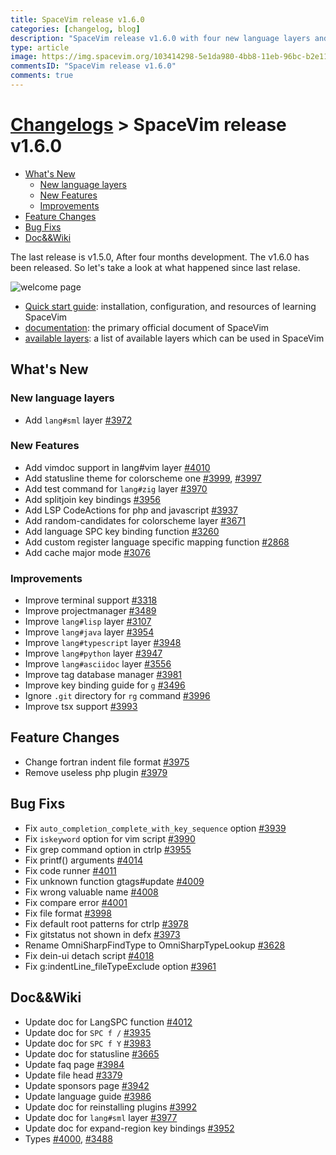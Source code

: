 ```yaml
---
title: SpaceVim release v1.6.0
categories: [changelog, blog]
description: "SpaceVim release v1.6.0 with four new language layers and floating window support."
type: article
image: https://img.spacevim.org/103414298-5e1da980-4bb8-11eb-96bc-b2e118f672b5.png
commentsID: "SpaceVim release v1.6.0"
comments: true
---
```


# [Changelogs](../development#changelog) > SpaceVim release v1.6.0

<!-- vim-markdown-toc GFM -->

- [What's New](#whats-new)
  - [New language layers](#new-language-layers)
  - [New Features](#new-features)
  - [Improvements](#improvements)
- [Feature Changes](#feature-changes)
- [Bug Fixs](#bug-fixs)
- [Doc&&Wiki](#docwiki)

<!-- vim-markdown-toc -->


The last release is v1.5.0, After four months development.
The v1.6.0 has been released. So let's take a look at what happened since last relase.

![welcome page](https://img.spacevim.org/103414298-5e1da980-4bb8-11eb-96bc-b2e118f672b5.png)

- [Quick start guide](../quick-start-guide/): installation, configuration, and resources of learning SpaceVim
- [documentation](../documentation/): the primary official document of SpaceVim
- [available layers](../layers/): a list of available layers which can be used in SpaceVim

## What's New

### New language layers

- Add `lang#sml` layer [#3972](https://github.com/SpaceVim/SpaceVim/pull/3972)

### New Features

- Add vimdoc support in lang#vim layer [#4010](https://github.com/SpaceVim/SpaceVim/pull/4010)
- Add statusline theme for colorscheme one [#3999](https://github.com/SpaceVim/SpaceVim/pull/3999), [#3997](https://github.com/SpaceVim/SpaceVim/pull/3997)
- Add test command for `lang#zig` layer [#3970](https://github.com/SpaceVim/SpaceVim/pull/3970)
- Add splitjoin key bindings [#3956](https://github.com/SpaceVim/SpaceVim/pull/3956)
- Add LSP CodeActions for php and javascript [#3937](https://github.com/SpaceVim/SpaceVim/pull/3937)
- Add random-candidates for colorscheme layer [#3671](https://github.com/SpaceVim/SpaceVim/pull/3671)
- Add language SPC key binding function [#3260](https://github.com/SpaceVim/SpaceVim/pull/3260)
- Add custom register language specific mapping function [#2868](https://github.com/SpaceVim/SpaceVim/pull/2868)
- Add cache major mode [#3076](https://github.com/SpaceVim/SpaceVim/pull/3076)

### Improvements

- Improve terminal support [#3318](https://github.com/SpaceVim/SpaceVim/pull/3318)
- Improve projectmanager [#3489](https://github.com/SpaceVim/SpaceVim/pull/3489)
- Improve `lang#lisp` layer [#3107](https://github.com/SpaceVim/SpaceVim/pull/3107)
- Improve `lang#java` layer [#3954](https://github.com/SpaceVim/SpaceVim/pull/3954)
- Improve `lang#typescript` layer [#3948](https://github.com/SpaceVim/SpaceVim/pull/3948)
- Improve `lang#python` layer [#3947](https://github.com/SpaceVim/SpaceVim/pull/3947)
- Improve `lang#asciidoc` layer [#3556](https://github.com/SpaceVim/SpaceVim/pull/3556)
- Improve tag database manager [#3981](https://github.com/SpaceVim/SpaceVim/pull/3981)
- Improve key binding guide for `g` [#3496](https://github.com/SpaceVim/SpaceVim/pull/3496)
- Ignore `.git` directory for `rg` command [#3996](https://github.com/SpaceVim/SpaceVim/pull/3996)
- Improve tsx support [#3993](https://github.com/SpaceVim/SpaceVim/pull/3993)

## Feature Changes

- Change fortran indent file format [#3975](https://github.com/SpaceVim/SpaceVim/pull/3975)
- Remove useless php plugin [#3979](https://github.com/SpaceVim/SpaceVim/pull/3979)

## Bug Fixs

- Fix `auto_completion_complete_with_key_sequence` option [#3939](https://github.com/SpaceVim/SpaceVim/pull/3939)
- Fix `iskeyword` option for vim script [#3990](https://github.com/SpaceVim/SpaceVim/pull/3990)
- Fix grep command option in ctrlp [#3955](https://github.com/SpaceVim/SpaceVim/pull/3955)
- Fix printf() arguments [#4014](https://github.com/SpaceVim/SpaceVim/pull/4014)
- Fix code runner [#4011](https://github.com/SpaceVim/SpaceVim/pull/4011)
- Fix unknown function gtags#update [#4009](https://github.com/SpaceVim/SpaceVim/pull/4009)
- Fix wrong valuable name [#4008](https://github.com/SpaceVim/SpaceVim/pull/4008)
- Fix compare error [#4001](https://github.com/SpaceVim/SpaceVim/pull/4001)
- Fix file format [#3998](https://github.com/SpaceVim/SpaceVim/pull/3998)
- Fix default root patterns for ctrlp [#3978](https://github.com/SpaceVim/SpaceVim/pull/3978)
- Fix gitstatus not shown in defx [#3973](https://github.com/SpaceVim/SpaceVim/pull/3973)
- Rename OmniSharpFindType to OmniSharpTypeLookup [#3628](https://github.com/SpaceVim/SpaceVim/pull/3628)
- Fix dein-ui detach script [#4018](https://github.com/SpaceVim/SpaceVim/pull/4018)
- Fix g:indentLine_fileTypeExclude option [#3961](https://github.com/SpaceVim/SpaceVim/pull/3961)

## Doc&&Wiki

- Update doc for LangSPC function [#4012](https://github.com/SpaceVim/SpaceVim/pull/4012)
- Update doc for `SPC f /` [#3935](https://github.com/SpaceVim/SpaceVim/pull/3935)
- Update doc for `SPC f Y` [#3983](https://github.com/SpaceVim/SpaceVim/pull/3983)
- Update doc for statusline [#3665](https://github.com/SpaceVim/SpaceVim/pull/3665)
- Update faq page [#3984](https://github.com/SpaceVim/SpaceVim/pull/3984)
- Update file head [#3379](https://github.com/SpaceVim/SpaceVim/pull/3379)
- Update sponsors page [#3942](https://github.com/SpaceVim/SpaceVim/pull/3942)
- Update language guide [#3986](https://github.com/SpaceVim/SpaceVim/pull/3986)
- Update doc for reinstalling plugins [#3992](https://github.com/SpaceVim/SpaceVim/pull/3992)
- Update doc for `lang#sml` layer [#3977](https://github.com/SpaceVim/SpaceVim/pull/3977)
- Update doc for expand-region key bindings [#3952](https://github.com/SpaceVim/SpaceVim/pull/3952)
- Types [#4000](https://github.com/SpaceVim/SpaceVim/pull/4000), [#3488](https://github.com/SpaceVim/SpaceVim/pull/3488)

